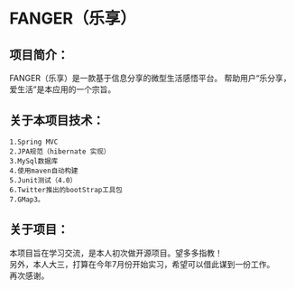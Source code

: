 FANGER（乐享）
======

项目简介：
---
FANGER（乐享）是一款基于信息分享的微型生活感悟平台。
帮助用户“乐分享，爱生活”是本应用的一个宗旨。

关于本项目技术：
---
    1.Spring MVC
    2.JPA规范（hibernate 实现）
    3.MySql数据库
    4.使用maven自动构建
    5.Junit测试（4.0）
    6.Twitter推出的bootStrap工具包
    7.GMap3。 

关于项目：
---
本项目旨在学习交流，是本人初次做开源项目。望多多指教！    
另外，本人大三，打算在今年7月份开始实习，希望可以借此谋到一份工作。   
再次感谢。

